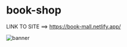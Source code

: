 # book-shop

LINK TO SITE ==> https://book-mall.netlify.app/

![banner](https://www.mooz.reviews/media/largeimage/1/bookguide_1476739824.jpg)
